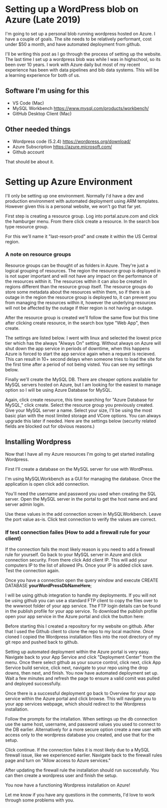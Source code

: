 # Setting up a WordPress blob on Azure (Late 2019)
I'm going to set up a personal blob running wordpress hosted on Azure. I have a couple of goals. The site needs to be relatively performant, cost under $50 a month, and have automated deployment from github.

I'll be writing this post as I go through the process of setting up the website. The last time I set up a wordpress blob was while I was in highschool, so its been over 10 years. I work with Azure daily but most of my recent experience has been with data pipelines and bib data systems. This will be a learning experience for both of us.

## Software I'm using for this
- VS Code (Mac)
- MySQL Workbench https://www.mysql.com/products/workbench/
- GitHub Desktop Client (Mac) 

## Other needed things
- Wordpress code (5.2.4) https://wordpress.org/download/
- Azure Subscription https://azure.microsoft.com/
- Github account 

That should be about it.

# Setting up Azure Environment
I'll only be setting up one environment. Normally I'd have a dev and production environment with automated deployment using ARM templates. However given this is a personal website, we won't go that far yet.

First step is creating a resource group. Log into portal.azure.com and click the hamburger menu. From there click create a resource. In the search box type resource group.

For this we'll name it "last-resort-prod" and create it within the US Central region.

### A note on resource groups
Resource groups can be thought of as folders in Azure. They're just a logical grouping of resources. The region the resource group is deployed in is not super important and will not have any impact on the performance of the resources within it. The resources within it can also be created in regions different than the resource group itself. The resource groups do store some metadata about the resources within them, so if there is an outage in the region the resource group is deployed to, it can prevent you from managing the resources within it, however the underlying resources will not be affected by the outage if thier region is not having an outage.

After the resource group is created we'll follow the same flow but this time after clicking create resource, in the search box type "Web App", then create.

The settings are listed below. I went with linux and selected the lowest price tier which has the always "Always On" setting. Without always on Azure will shut down the app service in periods of downtime, when this happens Azure is forced to start the app service again when a request is recieved. This can result in 10+ second delays when someone tries to load the site for the first time after a period of not being visted. You can see my settings below.

Finally we'll create the MySQL DB. There are cheaper options available for MySQL servers hosted on Azure, but I am looking for the easiest to manage option so I will be using Azure Database for MySQL.

Again, click create resource, this time searching for "Azure Database for MySQL," click create. Select the resource group you previously created. Give your MySQL server a name. Select your size, I'll be using the most basic plan with the most limited storage and VCore options. You can always upgrade this later if needed. Here are the settings below (security related fields are blocked out for obvious reasons.)

## Installing Wordpress
Now that I have all my Azure resources I'm going to get started installing Wordpress.

First I'll create a database on the MySQL server for use with WordPress.

I'm using MySQLWorkbench as a GUI for managing the database. Once the application is open click add connection.

You'll need the username and password you used when creating the SQL server. Open the MySQL server in the portal to get the host name and and server admin login.

Use these values in the add connection screen in MySQLWorkbench. Leave the port value as-is. Click test connection to verify the values are correct.

### If test connection failes (How to add a firewall rule for your client)
If the connection fails the most likely reason is you need to add a firewall rule for yourself. Go back to your MySQL server in Azure and click connection security. From there click Add client IP. This will add your computers IP to the list of allowed IPs. Once your IP is added click save. Test the connection again.

Once you have a connection open the query window and execute 
CREATE DATABASE **yourWordPressDbNameHere**;

I will be using github integration to handle my deployments. If you will not be using github you can use a standard FTP client to copy the files over to the wwwroot folder of your app service. The FTP login details can be found in the publish profile for your app service. To download the publish profile open your app service in the Azure portal and click the button here:

Before starting this I created a repository for my website on github. After that I used the Github client to clone the repo to my local machine. Once cloned I copied the Wordpress installation files into the root directory of my git repo and pushed back to github.

Setting up automated deployment within the Azure portal is very easy. Navigate back to your App Service and click "Deployment Center" from the menu. Once there select github as your source control, click next, click App Service build service, click next, navigate to your repo using the drop downs, then next, and finish. You now have automated deployment set up. Wait a few minutes and refresh the page to ensure a valid comit was pulled and deployed successfully.

Once there is a successful deployment go back to Overview for your app service within the Azure portal and click browse. This will navigate you to your app services webpage, which should redirect to the Wordpress installation.

Follow the prompts for the intallation. When settings up the db connection use the same host, username, and password values you used to connect to the DB earlier. Alternatively for a more secure option create a new user with access only to the wordpress database you created, and use that for the setup.

Click continue. If the connection failes it is most likely due to a MySQL firewall issue, like we experienced earlier. Navigate back to the firewall rules page and turn on "Allow access to Azure services."

After updating the firewall rule the installation should run successfully. You can then create a wordpress user and finish the setup.

You now have a functioning Wordpress installation on Azure!

Let me know if you have any questions in the comments, I'd love to work through some problems with you.


